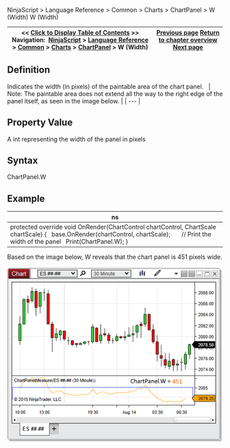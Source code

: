 ﻿
NinjaScript \> Language Reference \> Common \> Charts \> ChartPanel \> W (Width)
W (Width)

| \<\< [Click to Display Table of Contents](w_width_chartpanel.md) \>\> **Navigation:**     [NinjaScript](ninjascript.md) \> [Language Reference](language_reference_wip.md) \> [Common](common.md) \> [Charts](chart.md) \> [ChartPanel](chartpanel.md) \> W (Width) | [Previous page](chartscale_chartpanel.md) [Return to chapter overview](chartpanel.md) [Next page](x_coordinate_chartpanel.md) |
| --- | --- |

## Definition
Indicates the width (in pixels) of the paintable area of the chart panel. 
 
| Note: The paintable area does not extend all the way to the right edge of the panel itself, as seen in the image below. |
| --- |

## Property Value
A int representing the width of the panel in pixels
 
## Syntax
ChartPanel.W
## 
## Example
| ns |
| --- |
| protected override void OnRender(ChartControl chartControl, ChartScale chartScale) {    base.OnRender(chartControl, chartScale);         // Print the width of the panel    Print(ChartPanel.W); } |

Based on the image below, W reveals that the chart panel is 451 pixels wide.
 
![ChartPanel_W](chartpanel_w.png)
